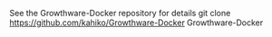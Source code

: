 See the Growthware-Docker repository for details
git clone https://github.com/kahiko/Growthware-Docker Growthware-Docker